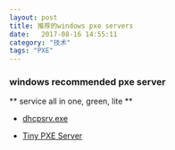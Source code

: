 ```yaml
---
layout: post
title: 推荐的windows pxe servers     
date:   2017-08-16 14:55:11
category: "技术"
tags: "PXE" 
---
```


### windows recommended pxe server      
** service all in one, green, lite **     

- [dhcpsrv.exe](http://www.dhcpserver.de/cms/)
 
- [Tiny PXE Server](http://reboot.pro/files/file/303-tiny-pxe-server/)

